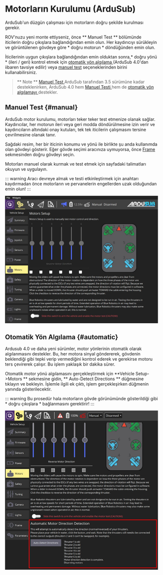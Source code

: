 # Motorların Kurulumu (ArduSub)

ArduSub'un düzgün çalışması için motorların doğru şekilde kurulması gerekir.

ROV'nuzu yeni monte ettiyseniz, önce ** Manuel Test ** bölümünde iticilerin doğru çıkışlara bağlandığından emin olun. Her kaydırıcıyı sürükleyin ve görüntülenen gövdeye göre * doğru motorun * döndüğünden emin olun.

İticilerinin uygun çıkışlara bağlandığından emin olduktan sonra,* doğru yönü * (ileri / geri) kontrol etmek için [ otomatik yön algılama ](#automatic) (ArduSub 4.0'dan iibaren tavsiye edilir) veya [ manuel test](#manual) seçeneklerinden birini kullanabilirsiniz.

> ** Note ** [ Manuel Test ](#manual) ArduSub tarafından 3.5 sürümüne kadar desteklenirken, ArduSub 4.0 hem [ Manuel Testi ](#manual) hem de [ otomatik yön algılamayı ](#automatic) destekler.

## Manuel Test {#manual}

ArduSub motor kurulumu, motorları teker teker test etmenize olanak sağlar. Kaydırıcılar, her motorun ileri veya geri modda döndürülmesine izin verir ve kaydırıcıların altındaki onay kutuları, tek tek iticilerin çalışmasını tersine çevrilmesine olanak tanır.

Sağdaki resim, her bir iticinin konumu ve yönü ile birlikte şu anda kullanımda olan gövdeyi gösterir. Eğer gövde seçimi aracınıza uymuyorsa, önce [Frame ](../SetupView/airframe_ardupilot.md#ardusub) sekmesinden doğru gövdeyi seçin.

Motorları manuel olarak kurmak ve test etmek için sayfadaki talimatları okuyun ve uygulayın.

::: warning
Aracı devreye almak ve testi etkinleştirmek için anahtarı kaydırmadan önce motorların ve pervanelerin engellerden uzak olduğundan emin olun!
:::

![Ardusub Motorların Testi](../../../assets/setup/motors-sub.jpg)

## Otomatik Yön Algılama {#automatic}

Ardusub 4.0 ve daha yeni sürümler, motor yönlerinin otomatik olarak algılanmasını destekler. Bu, her motora sinyal göndererek, gövdenin beklendiği gibi tepki verip vermediğini kontrol ederek ve gerekirse motoru ters çevirerek çalışır. Bu işlem yaklaşık bir dakika sürer.

Otomatik motor yönü algılamasını gerçekleştirmek için **Vehicle Setup->Motors ** sekmesine gidin, ** Auto-Detect Directions ** düğmesine tıklayın ve bekleyin. İşlemle ilgili ek çıktı, işlem gerçekleşirken düğmenin yanında gösterilecektir.

::: warning
Bu prosedür hala motorların gövde görünümünde gösterildiği gibi * doğru çıkışlara * bağlanmasını gerektirir!
:::

![Ardusub Motorların Otomatik Kurulumu](../../../assets/setup/motors-sub-auto.jpg)
